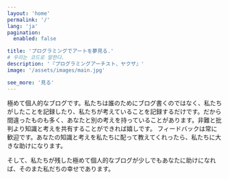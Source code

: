 ```yaml
---
layout: 'home'
permalink: '/'
lang: 'ja'
pagination:
  enabled: false

title: 'プログラミングでアートを夢見る.'
# 우리는 코드로 말한다.
description: '『プログラミングアーチスト、ヤクザ』'
image: '/assets/images/main.jpg'

see_more: '見る'
---
```


極めて個人的なブログです。私たちは誰のためにブログ書くのではなく、私たちがしたことを記録したり、私たちが考えていることを記録するだけです。だから間違ったものも多く、あなたと別の考えを持っていることがあります。非難と批判より知識と考えを共有することができれば嬉しです。 フィードバックは常に歓迎です。あなたの知識と考えを私たちに配って教えてくれったら、私たちに大きな助けになります。

そして、私たちが残した極めて個人的なブログが少しでもあなたに助けになれば、そのまた私だちの幸せであります。
